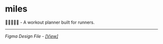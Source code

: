 # miles
🏃🏃‍♂️🏃‍♀️ - A workout planner built for runners.

---
*Figma Design File - [[View]](https://www.figma.com/file/7P6Al8rWaeQhRViPUjrSgc/Untitled?node-id=0%3A1)*